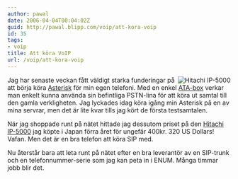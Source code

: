 ```yaml
---
author: pawal
date: 2006-04-04T00:04:02Z
guid: http://pawal.blipp.com/voip/att-kora-voip
id: 35
tags:
- voip
title: Att köra VoIP
url: /voip/att-kora-voip
---
```


<img align="right" alt="Hitachi IP-5000" title="Hitachi IP-5000" class="alignright" src="http://blipp.com/misc/ip5000.png" />

Jag har senaste veckan fått väldigt starka funderingar på att börja
köra <a href="http://www.asterisk.org/">Asterisk</a> för min egen
telefoni. Med en enkel <a
href="http://www.grandstream.com/y-ht488.htm">ATA-box</a> verkar man
enkelt kunna använda sin befintliga PSTN-lina för att köra ut samtal
till den gamla verkligheten. Jag lyckades idag köra igång min Asterisk
på en av mina servrar, men det är lite kvar tills jag kört de första
testsamtalen.

När jag shoppade runt på nätet hittade jag dessutom priset på den <a
href="http://www.voipsupply.com/product_info.php?&products_id=354">Hitachi
IP-5000</a> jag köpte i Japan förra året för ungefär 400kr. 320 US
Dollars! Vafan. Men det är en bra telefon att köra SIP med.

Nu återstår bara att leta runt på nätet efter en bra leverantör av en
SIP-trunk och en telefonnummer-serie som jag kan peta in i ENUM. Många
timmar jobb blir det.
